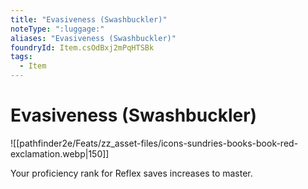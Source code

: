 ```yaml
---
title: "Evasiveness (Swashbuckler)"
noteType: ":luggage:"
aliases: "Evasiveness (Swashbuckler)"
foundryId: Item.csOdBxj2mPqHTSBk
tags:
  - Item
---
```


# Evasiveness (Swashbuckler)
![[pathfinder2e/Feats/zz_asset-files/icons-sundries-books-book-red-exclamation.webp|150]]

Your proficiency rank for Reflex saves increases to master.
